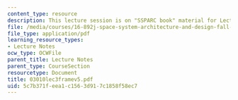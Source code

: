 ```yaml
---
content_type: resource
description: This lecture session is on "SSPARC book" material for Lecture 3.
file: /media/courses/16-892j-space-system-architecture-and-design-fall-2004/5c7b371feea1c1563d917c1858f58ec7_03010lec3framev5.pdf
file_type: application/pdf
learning_resource_types:
- Lecture Notes
ocw_type: OCWFile
parent_title: Lecture Notes
parent_type: CourseSection
resourcetype: Document
title: 03010lec3framev5.pdf
uid: 5c7b371f-eea1-c156-3d91-7c1858f58ec7
---
```


